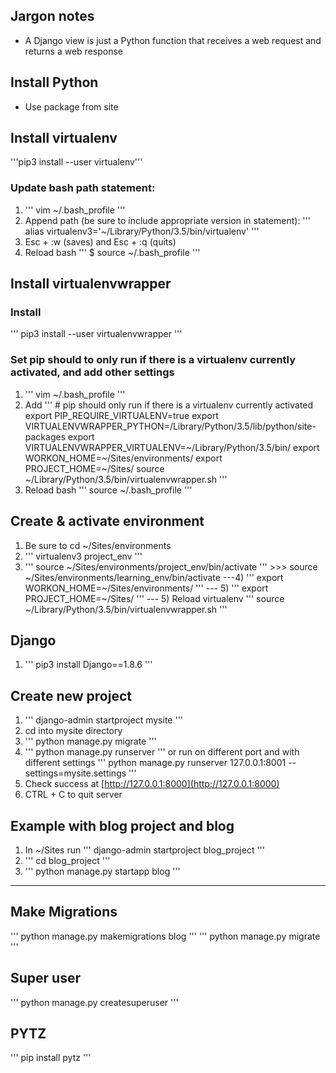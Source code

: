 ## Jargon notes
- A Django view is just a Python function that receives a web request and returns a web response

## Install Python
* Use package from site

## Install virtualenv
'''pip3 install --user virtualenv'''

### Update bash path statement:
1) ''' vim ~/.bash_profile '''
2) Append path (be sure to include appropriate version in statement): ''' alias virtualenv3='~/Library/Python/3.5/bin/virtualenv' '''
3) Esc + :w (saves) and Esc + :q (quits)
4) Reload bash ''' $ source ~/.bash_profile '''


## Install virtualenvwrapper
### Install
''' pip3 install --user virtualenvwrapper '''
###  Set pip should to only run if there is a virtualenv currently activated, and add other settings
1) ''' vim ~/.bash_profile '''
2) Add ''' # pip should only run if there is a virtualenv currently activated
export PIP_REQUIRE_VIRTUALENV=true 
export VIRTUALENVWRAPPER_PYTHON=/Library/Python/3.5/lib/python/site-packages
export VIRTUALENVWRAPPER_VIRTUALENV=~/Library/Python/3.5/bin/
export WORKON_HOME=~/Sites/environments/
export PROJECT_HOME=~/Sites/
source ~/Library/Python/3.5/bin/virtualenvwrapper.sh
'''
3) Reload bash ''' source ~/.bash_profile '''



## Create & activate environment
1) Be sure to cd ~/Sites/environments
2) ''' virtualenv3 project_env '''
3) ''' source ~/Sites/environments/project_env/bin/activate ''' >>> source ~/Sites/environments/learning_env/bin/activate 
---4) ''' export WORKON_HOME=~/Sites/environments/ '''
--- 5) ''' export PROJECT_HOME=~/Sites/ '''
--- 5) Reload virtualenv ''' source ~/Library/Python/3.5/bin/virtualenvwrapper.sh ''' 

## Django
1) ''' pip3 install Django==1.8.6 '''

## Create new project
1) ''' django-admin startproject mysite '''
2) cd into mysite directory
3) ''' python manage.py migrate '''
4) ''' python manage.py runserver ''' or run on different port and with different settings ''' python manage.py runserver 127.0.0.1:8001 --settings=mysite.settings '''
5) Check success at [http://127.0.0.1:8000](http://127.0.0.1:8000)
6) CTRL + C to quit server

## Example with blog project and blog
1) In ~/Sites run ''' django-admin startproject blog_project '''
2) ''' cd blog_project '''
3) ''' python manage.py startapp blog '''

---
## Make Migrations
''' python manage.py makemigrations blog '''
''' python manage.py migrate '''

## Super user
''' python manage.py createsuperuser '''

## PYTZ
''' pip install pytz '''


